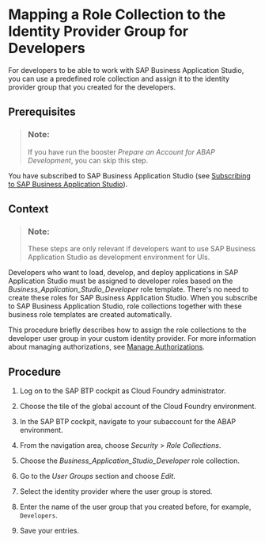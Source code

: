 <!-- loioe1a5052a16974026bfbdf435196d1e38 -->

# Mapping a Role Collection to the Identity Provider Group for Developers

For developers to be able to work with SAP Business Application Studio, you can use a predefined role collection and assign it to the identity provider group that you created for the developers.



<a name="loioe1a5052a16974026bfbdf435196d1e38__prereq_xsx_vk2_mmb"/>

## Prerequisites

> ### Note:  
> If you have run the booster *Prepare an Account for ABAP Development*, you can skip this step.

You have subscribed to SAP Business Application Studio \(see [Subscribing to SAP Business Application Studio](subscribing-to-sap-business-application-studio-0a9b42e.md)\).



## Context

> ### Note:  
> These steps are only relevant if developers want to use SAP Business Application Studio as development environment for UIs.

Developers who want to load, develop, and deploy applications in SAP Application Studio must be assigned to developer roles based on the *Business\_Application\_Studio\_Developer* role template. There's no need to create these roles for SAP Business Application Studio. When you subscribe to SAP Business Application Studio, role collections together with these business role templates are created automatically.

This procedure briefly describes how to assign the role collections to the developer user group in your custom identity provider. For more information about managing authorizations, see [Manage Authorizations](https://help.sap.com/viewer/9d1db9835307451daa8c930fbd9ab264/Cloud/en-US/01e69c53003c4b0a8a64310a3f08867d.html).



<a name="loioe1a5052a16974026bfbdf435196d1e38__steps_ly4_xyy_vmb"/>

## Procedure

1.  Log on to the SAP BTP cockpit as Cloud Foundry administrator.

2.  Choose the tile of the global account of the Cloud Foundry environment.

3.  In the SAP BTP cockpit, navigate to your subaccount for the ABAP environment.

4.  From the navigation area, choose *Security* \> *Role Collections*.

5.  Choose the *Business\_Application\_Studio\_Developer* role collection.

6.  Go to the *User Groups* section and choose *Edit*.

7.  Select the identity provider where the user group is stored.

8.  Enter the name of the user group that you created before, for example, `Developers`.

9.  Save your entries.


